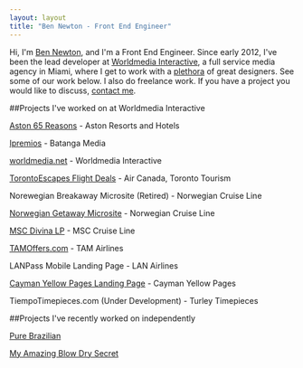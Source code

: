 ```yaml
---
layout: layout
title: "Ben Newton - Front End Engineer"
---
```


Hi, I'm <a rel="author" href="https://plus.google.com/+BenNewton999?rel=author">Ben Newton</a>, and I'm a Front End Engineer. Since early 2012, I've been the lead developer at [Worldmedia Interactive][0], a full service media agency in Miami, where I get to work with a [plethora][17] of great designers.  See some of our work below.  I also do freelance work.  If you have a project you would like to discuss, [contact me](/about).

##Projects I've worked on at Worldmedia Interactive

[Aston 65 Reasons][7] - Aston Resorts and Hotels

[Ipremios][8] - Batanga Media

[worldmedia.net][0] - Worldmedia Interactive

[TorontoEscapes Flight Deals][5] - Air Canada, Toronto Tourism

Norewegian Breakaway Microsite (Retired) - Norwegian Cruise Line

[Norwegian Getaway Microsite][2] - Norwegian Cruise Line

[MSC Divina LP][9] - MSC Cruise Line

[TAMOffers.com][10] - TAM Airlines

LANPass Mobile Landing Page - LAN Airlines

[Cayman Yellow Pages Landing Page][11] - Cayman Yellow Pages

TiempoTimepieces.com (Under Development) - Turley Timepieces

##Projects I've recently worked on independently

[Pure Brazilian][15]

[My Amazing Blow Dry Secret][16]

[0]: http://worldmedia.net
[2]: http://getaway.ncl.com
[4]: http://torontoespaces.com
[5]: http://torontoescapes.com/flight-deals/
[7]: http://65reasons.astonhotels.com
[8]: http://ipremios.s3.amazonaws.com/index.html
[9]: http://wmmsc.s3-website-us-east-1.amazonaws.com/DivinaLP/
[10]: http://tamoffers.com
[11]: http://caymanyp.com/distribution/
[12]: https://s3.amazonaws.com/wmsaa/landing_page_10092013/index.html
[14]: http://www.flysaaspecials.com/
[15]: http://purebrazilian.com/
[16]: http://myamazingblowdrysecret/
[17]: http://www.youtube.com/watch?v=-mTUmczVdik

